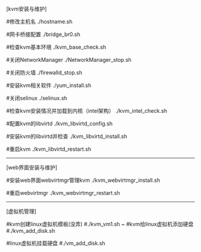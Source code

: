 [kvm安装与维护]

#修改主机名
./hostname.sh

#网卡桥接配置
./bridge_br0.sh

#检查kvm基本环境
./kvm_base_check.sh

#关闭NetworkManager
./NetworkManager_stop.sh

#关闭防火墙
./firewalld_stop.sh

#安装kvm相关软件
./yum_install.sh

#关闭selinux
./selinux.sh

#检查kvm安装情况并加载到内核（intel架构）
./kvm_intel_check.sh

#配置kvm的libvirtd
./kvm_libvirtd_config.sh

#安装kvm的libvirtd并检查
./kvm_libvirtd_install.sh

#重启kvm
./kvm_libvirtd_restart.sh

----------------------------
[web界面安装与维护]

#安装web界面webvirtmgr管理kvm
./kvm_webvirtmgr_install.sh

#重启webvirtmgr
./kvm_webvirtmgr_restart.sh

---------------------------
[虚拟机管理]

#kvm创建linux虚拟机模板(没弄)
#./kvm_vm1.sh
~
#kvm给linux虚拟机添加硬盘
#./kvm_add_disk.sh

#linux虚拟机挂载硬盘
#./vm_add_disk.sh
